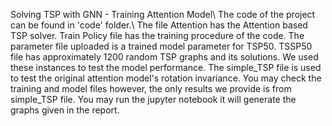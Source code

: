 Solving TSP with GNN - Training  Attention Model\\
The code of the project can be found in 'code' folder.\\
The file Attention has the Attention based TSP solver.
Train Policy file has the training procedure of the code.
The parameter file uploaded is a trained model parameter for TSP50.
TSSP50 file has approximately 1200 random TSP graphs and its solutions. We used these instances to test the model performance.
The simple_TSP file is used to test the original attention model's rotation invariance.
You may check the training and model files however, the only results we provide is from simple_TSP file.
You may run the jupyter notebook it will generate the graphs given in the report.
